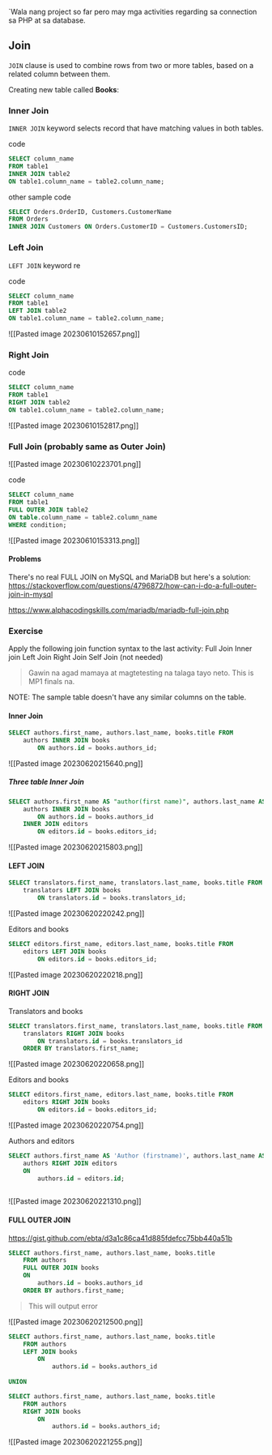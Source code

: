  `Wala nang project so far pero may mga activities regarding sa connection sa PHP at sa database.

## Join
`JOIN` clause is used to combine rows from two or more tables, based on a related column between them.


Creating new table called **Books**:


### Inner Join
`INNER JOIN` keyword selects record that have matching values in both tables.

code
```sql
SELECT column_name 
FROM table1 
INNER JOIN table2
ON table1.column_name = table2.column_name;
```

other sample code
```sql
SELECT Orders.OrderID, Customers.CustomerName
FROM Orders
INNER JOIN Customers ON Orders.CustomerID = Customers.CustomersID;
```



### Left Join
`LEFT JOIN` keyword re

code
```sql
SELECT column_name
FROM table1
LEFT JOIN table2
ON table1.column_name = table2.column_name;
```
![[Pasted image 20230610152657.png]]

### Right Join

code
```sql
SELECT column_name
FROM table1
RIGHT JOIN table2
ON table1.column_name = table2.column_name;
```

![[Pasted image 20230610152817.png]]

### Full Join (probably same as Outer Join)

![[Pasted image 20230610223701.png]]

code
```sql
SELECT column_name
FROM table1
FULL OUTER JOIN table2
ON table.column_name = table2.column_name
WHERE condition;
```

![[Pasted image 20230610153313.png]]

#### Problems
There's no real FULL JOIN on MySQL and MariaDB but here's a solution:
https://stackoverflow.com/questions/4796872/how-can-i-do-a-full-outer-join-in-mysql

https://www.alphacodingskills.com/mariadb/mariadb-full-join.php

### Exercise
Apply the following join function syntax to the last activity:
Full Join
Inner join
Left Join
Right Join
Self Join (not needed)

> Gawin na agad mamaya at magtetesting na talaga tayo neto.
> This is MP1 finals na.

NOTE: The sample table doesn't have any similar columns on the table.

#### Inner Join
```SQL
SELECT authors.first_name, authors.last_name, books.title FROM 
	authors INNER JOIN books
    	ON authors.id = books.authors_id;
```

![[Pasted image 20230620215640.png]]

##### Three table Inner Join
```SQL
SELECT authors.first_name AS "author(first name)", authors.last_name AS "author(last name)",  books.title AS 'Book Title', editors.first_name AS "editor(first name)", editors.last_name AS "editor(last name)" FROM 
	authors INNER JOIN books
    	ON authors.id = books.authors_id
	INNER JOIN editors
    	ON editors.id = books.editors_id;
```

![[Pasted image 20230620215803.png]]

#### LEFT JOIN
```SQL
SELECT translators.first_name, translators.last_name, books.title FROM 
	translators LEFT JOIN books
    	ON translators.id = books.translators_id;
```

![[Pasted image 20230620220242.png]]

Editors and books
```SQL
SELECT editors.first_name, editors.last_name, books.title FROM 
	editors LEFT JOIN books
    	ON editors.id = books.editors_id;
```

![[Pasted image 20230620220218.png]]

#### RIGHT JOIN
Translators and books
```SQL
SELECT translators.first_name, translators.last_name, books.title FROM 
	translators RIGHT JOIN books
    	ON translators.id = books.translators_id
    ORDER BY translators.first_name;
```
![[Pasted image 20230620220658.png]]

Editors and books
```SQL
SELECT editors.first_name, editors.last_name, books.title FROM 
	editors RIGHT JOIN books
    	ON editors.id = books.editors_id;
```
![[Pasted image 20230620220754.png]]


Authors and editors
```SQL
SELECT authors.first_name AS 'Author (firstname)', authors.last_name AS 'Author (lastname)', editors.first_name AS 'Editor (firstname)', editors.last_name AS 'Editor (lastname)' FROM 
	authors RIGHT JOIN editors
    ON
    	authors.id = editors.id;
       
```

![[Pasted image 20230620221310.png]]

#### FULL OUTER JOIN
https://gist.github.com/ebta/d3a1c86ca41d885fdefcc75bb440a51b

```SQL
SELECT authors.first_name, authors.last_name, books.title
    FROM authors
    FULL OUTER JOIN books
    ON 
    	authors.id = books.authors_id
	ORDER BY authors.first_name;

```

>This will output error

![[Pasted image 20230620212500.png]]

```SQL
SELECT authors.first_name, authors.last_name, books.title 
	FROM authors
    LEFT JOIN books
    	ON 
        	authors.id = books.authors_id
    
UNION

SELECT authors.first_name, authors.last_name, books.title 
	FROM authors
    RIGHT JOIN books
    	ON 
        	authors.id = books.authors_id;
```

![[Pasted image 20230620221255.png]]